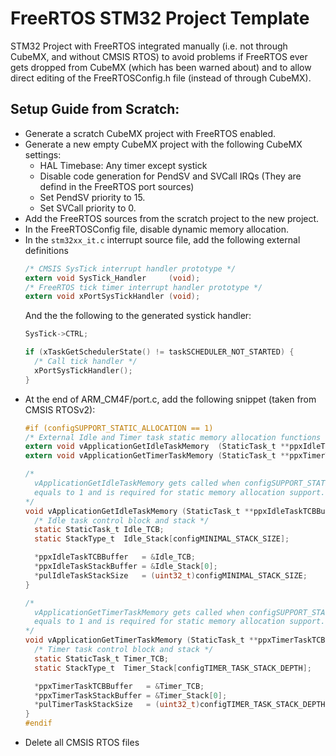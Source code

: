 # FreeRTOS STM32 Project Template

STM32 Project with FreeRTOS integrated manually (i.e. not through CubeMX, and without CMSIS RTOS) to avoid
problems if FreeRTOS ever gets dropped from CubeMX (which has been warned about) and to allow direct editing
of the FreeRTOSConfig.h file (instead of through CubeMX).

## Setup Guide from Scratch:
- Generate a scratch CubeMX project with FreeRTOS enabled.
- Generate a new empty CubeMX project with the following CubeMX settings:
    - HAL Timebase: Any timer except systick
    - Disable code generation for PendSV and SVCall IRQs (They are defind in the FreeRTOS port sources)
    - Set PendSV priority to 15.
    - Set SVCall priority to 0.
- Add the FreeRTOS sources from the scratch project to the new project.
- In the FreeRTOSConfig file, disable dynamic memory allocation.
- In the `stm32xx_it.c` interrupt source file, add the following external definitions
  ```c
  /* CMSIS SysTick interrupt handler prototype */
  extern void SysTick_Handler     (void);
  /* FreeRTOS tick timer interrupt handler prototype */
  extern void xPortSysTickHandler (void);
  ```
  And the the following to the generated systick handler:
  ```c
  SysTick->CTRL;

  if (xTaskGetSchedulerState() != taskSCHEDULER_NOT_STARTED) {
    /* Call tick handler */
    xPortSysTickHandler();
  }
  ```
- At the end of ARM_CM4F/port.c, add the following snippet (taken from CMSIS RTOSv2):
  ```c
  #if (configSUPPORT_STATIC_ALLOCATION == 1)
  /* External Idle and Timer task static memory allocation functions */
  extern void vApplicationGetIdleTaskMemory  (StaticTask_t **ppxIdleTaskTCBBuffer,  StackType_t **ppxIdleTaskStackBuffer,  uint32_t *pulIdleTaskStackSize);
  extern void vApplicationGetTimerTaskMemory (StaticTask_t **ppxTimerTaskTCBBuffer, StackType_t **ppxTimerTaskStackBuffer, uint32_t *pulTimerTaskStackSize);

  /*
    vApplicationGetIdleTaskMemory gets called when configSUPPORT_STATIC_ALLOCATION
    equals to 1 and is required for static memory allocation support.
  */
  void vApplicationGetIdleTaskMemory (StaticTask_t **ppxIdleTaskTCBBuffer, StackType_t **ppxIdleTaskStackBuffer, uint32_t *pulIdleTaskStackSize) {
    /* Idle task control block and stack */
    static StaticTask_t Idle_TCB;
    static StackType_t  Idle_Stack[configMINIMAL_STACK_SIZE];

    *ppxIdleTaskTCBBuffer   = &Idle_TCB;
    *ppxIdleTaskStackBuffer = &Idle_Stack[0];
    *pulIdleTaskStackSize   = (uint32_t)configMINIMAL_STACK_SIZE;
  }

  /*
    vApplicationGetTimerTaskMemory gets called when configSUPPORT_STATIC_ALLOCATION
    equals to 1 and is required for static memory allocation support.
  */
  void vApplicationGetTimerTaskMemory (StaticTask_t **ppxTimerTaskTCBBuffer, StackType_t **ppxTimerTaskStackBuffer, uint32_t *pulTimerTaskStackSize) {
    /* Timer task control block and stack */
    static StaticTask_t Timer_TCB;
    static StackType_t  Timer_Stack[configTIMER_TASK_STACK_DEPTH];

    *ppxTimerTaskTCBBuffer   = &Timer_TCB;
    *ppxTimerTaskStackBuffer = &Timer_Stack[0];
    *pulTimerTaskStackSize   = (uint32_t)configTIMER_TASK_STACK_DEPTH;
  }
  #endif
  ```
- Delete all CMSIS RTOS files
